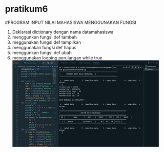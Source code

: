 # pratikum6
#PROGRAM INPUT NILAI MAHASISWA MENGGUNAKAN FUNGSI

1. Deklarasi dictionary dengan nama datamahasiswa
2. menggunkan fungsi def tambah
3. meggunakan fungsi def tampilkan
4. menggunakan fungsi def hapus
5. menggunkan  fungsi def ubah
6. menggunakan looping perulangan while true
![gambar 1](ss.JPG)